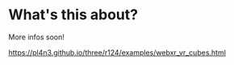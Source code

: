 # What's this about?
More infos soon!

https://pl4n3.github.io/three/r124/examples/webxr_vr_cubes.html
